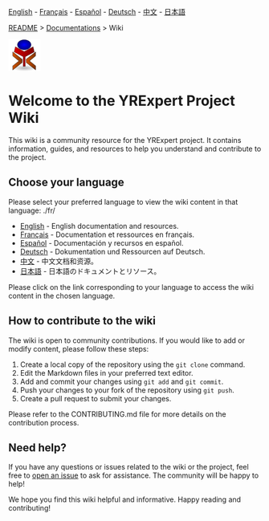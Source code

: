 [English](https://github.com/yrelay/yrexpert/blob/main/docs/README_en.md) - [Français](https://github.com/yrelay/yrexpert/blob/main/docs/README_fr.md) - [Español](https://github.com/yrelay/yrexpert/blob/main/docs/README_es.md) - [Deutsch](https://github.com/yrelay/yrexpert/blob/main/docs/README_de.md) - [中文](https://github.com/yrelay/yrexpert/blob/main/docs/README_zh.md) - [日本語](https://github.com/yrelay/yrexpert/blob/main/docs/README_ja.md)

[README](https://github.com/yrelay/yrexpert/blob/main/docs/README.md) > [Documentations](https://github.com/yrelay/yrexpert/blob/main/docs/HOME.md) > Wiki

![yrexpert_logo.png](https://github.com/yrelay/yrexpert/raw/main/docs/wiki/fr/yrexpert_logo.png)

# Welcome to the YRExpert Project Wiki

This wiki is a community resource for the YRExpert project. It contains information, guides, and resources to help you understand and contribute to the project.

## Choose your language

Please select your preferred language to view the wiki content in that language:
./fr/
- [English](https://github.com/yrelay/yrexpert//blob/main/docs/README_en.md) - English documentation and resources.
- [Français](https://github.com/yrelay/yrexpert//blob/main/docs/README_fr.md) - Documentation et ressources en français.
- [Español](https://github.com/yrelay/yrexpert//blob/main/docs/README_es.md) - Documentación y recursos en español.
- [Deutsch](https://github.com/yrelay/yrexpert//blob/main/docs/README_de.md) - Dokumentation und Ressourcen auf Deutsch.
- [中文](https://github.com/yrelay/yrexpert/blob/main/docs/README_zh.md) - 中文文档和资源。
- [日本語](https://github.com/yrelay/yrexpert//blob/main/docs/README_ja.md) - 日本語のドキュメントとリソース。

Please click on the link corresponding to your language to access the wiki content in the chosen language.

## How to contribute to the wiki

The wiki is open to community contributions. If you would like to add or modify content, please follow these steps:

1. Create a local copy of the repository using the `git clone` command.
2. Edit the Markdown files in your preferred text editor.
3. Add and commit your changes using `git add` and `git commit`.
4. Push your changes to your fork of the repository using `git push`.
5. Create a pull request to submit your changes.

Please refer to the CONTRIBUTING.md file for more details on the contribution process.

## Need help?

If you have any questions or issues related to the wiki or the project, feel free to [open an issue](https://github.com/yrexpert/issues) to ask for assistance. The community will be happy to help!

We hope you find this wiki helpful and informative. Happy reading and contributing!

